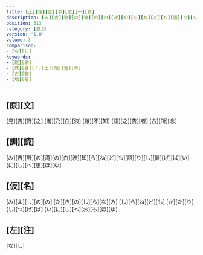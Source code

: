 ```yaml
---
title: [土][理][宣][令][歌][一][首]
description: [み][吉][野][の][滝][の][白][波][知][ら][ね][ど][も][語][り][し][継][げ][ば][い][に][し][へ][思][ほ][ゆ]
position: 313
category: [巻]3
version: '1.0'
volume: 3
comparison:
- [な][し]
keywords:
- [雑][歌]
- [作][者][：][土][理][宣][令]
- [吉][野]
- [地][名]
---
```


## [原][文]

[見][吉][野][之] [瀧][乃][白][浪] [雖][不][知] [語][之][告][者] [古][所][念]

## [訓][読]

[み][吉][野][の][滝][の][白][波][知][ら][ね][ど][も][語][り][し][継][げ][ば][い][に][し][へ][思][ほ][ゆ]

## [仮][名]

[み][よ][し][の][の] [た][き][の][し][ら][な][み] [し][ら][ね][ど][も] [か][た][り][し][つ][げ][ば] [い][に][し][へ][お][も][ほ][ゆ]

## [左][注]

[な][し]
